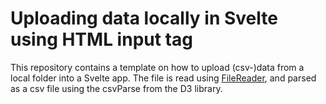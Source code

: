 # Uploading data locally in Svelte using HTML input tag
This repository contains a template on how to upload (csv-)data from a local folder into a Svelte app.
The file is read using [FileReader](https://developer.mozilla.org/en-US/docs/Web/API/FileReader), and parsed as a csv file using the csvParse from the D3 library.

